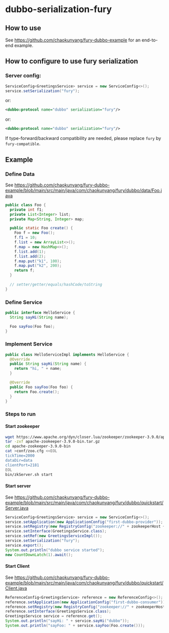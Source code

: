 # dubbo-serialization-fury

## How to use
See https://github.com/chaokunyang/fury-dubbo-example for an end-to-end example.

## How to configure to use fury serialization
### Server config:
```java
ServiceConfig<GreetingsService> service = new ServiceConfig<>();
service.setSerialization("fury");
```
or:
```xml
<dubbo:protocol name="dubbo" serialization="fury"/>
```
or:
```xml
<dubbo:protocol name="dubbo" serialization="fury"/>
```

If type-forward/backward compatibility are needed, please replace `fury` by `fury-compatible`.

## Example
### Define Data
See https://github.com/chaokunyang/fury-dubbo-example/blob/main/src/main/java/com/chaokunyang/fury/dubbo/data/Foo.java
```java
public class Foo {
  private int f1;
  private List<Integer> list;
  private Map<String, Integer> map;

  public static Foo create() {
    Foo f = new Foo();
    f.f1 = 10;
    f.list = new ArrayList<>();
    f.map = new HashMap<>();
    f.list.add(1);
    f.list.add(2);
    f.map.put("k1", 100);
    f.map.put("k2", 200);
    return f;
  }
  
  // setter/getter/equals/hashCode/toString
}
```

### Define Service
```java
public interface HelloService {
  String sayHi(String name);

  Foo sayFoo(Foo foo);
}
```

### Implement Service
```java
public class HelloServiceImpl implements HelloService {
  @Override
  public String sayHi(String name) {
    return "hi, " + name;
  }

  @Override
  public Foo sayFoo(Foo foo) {
    return Foo.create();
  }
}

```

### Steps to run
#### Start zookeeper
```bash
wget https://www.apache.org/dyn/closer.lua/zookeeper/zookeeper-3.9.0/apache-zookeeper-3.9.0-bin.tar.gz
tar -zxf apache-zookeeper-3.9.0-bin.tar.gz
cd apache-zookeeper-3.9.0-bin
cat >conf/zoo.cfg <<EOL
tickTime=2000
dataDir=data
clientPort=2181
EOL
bin/zkServer.sh start
```

#### Start server
See https://github.com/chaokunyang/fury-dubbo-example/blob/main/src/main/java/com/chaokunyang/fury/dubbo/quickstart/Server.java
```java
ServiceConfig<GreetingsService> service = new ServiceConfig<>();
service.setApplication(new ApplicationConfig("first-dubbo-provider"));
service.setRegistry(new RegistryConfig("zookeeper://" + zookeeperHost + ":2181"));
service.setInterface(GreetingsService.class);
service.setRef(new GreetingsServiceImpl());
service.setSerialization("fury");
service.export();
System.out.println("dubbo service started");
new CountDownLatch(1).await();
```

#### Start Client
See https://github.com/chaokunyang/fury-dubbo-example/blob/main/src/main/java/com/chaokunyang/fury/dubbo/quickstart/Client.java
```java
ReferenceConfig<GreetingsService> reference = new ReferenceConfig<>();
reference.setApplication(new ApplicationConfig("first-dubbo-consumer"));
reference.setRegistry(new RegistryConfig("zookeeper://" + zookeeperHost + ":2181"));
reference.setInterface(GreetingsService.class);
GreetingsService service = reference.get();
System.out.println("sayHi: " + service.sayHi("dubbo"));
System.out.println("sayFoo: " + service.sayFoo(Foo.create()));
```
